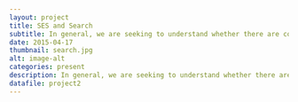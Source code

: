 ```yaml
---
layout: project
title: SES and Search
subtitle: In general, we are seeking to understand whether there are correlations between socioeconomic status and individual search behavior. Given the personalization of search, we would like to understand whether and how individual search results could be impacted when searching for online-information related to more critical topics like health, education, loans and job opportunities. This research has led us to interesting questions and work, which is described next.
date: 2015-04-17
thumbnail: search.jpg
alt: image-alt
categories: present
description: In general, we are seeking to understand whether there are correlations between socioeconomic status and individual search behavior. Given the personalization of search, we would like to understand whether and how individual search results could be impacted when searching for online-information related to more critical topics like health, education, loans and job opportunities.
datafile: project2
---
```

